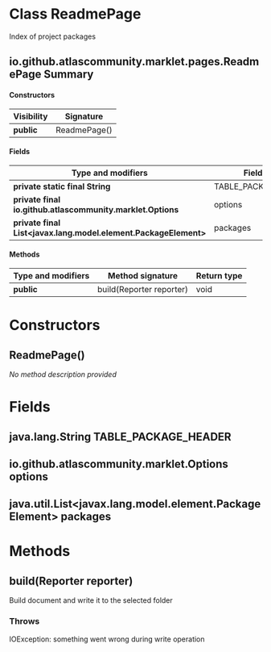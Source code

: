 Class ReadmePage
================
Index of project packages

io.github.atlascommunity.marklet.pages.ReadmePage Summary
-------
#### Constructors
| Visibility | Signature    |
| ---------- | ------------ |
| **public** | ReadmePage() |
#### Fields
| Type and modifiers                                              | Field name           |
| --------------------------------------------------------------- | -------------------- |
| **private static final String**                                 | TABLE_PACKAGE_HEADER |
| **private final io.github.atlascommunity.marklet.Options**      | options              |
| **private final List<javax.lang.model.element.PackageElement>** | packages             |
#### Methods
| Type and modifiers | Method signature         | Return type |
| ------------------ | ------------------------ | ----------- |
| **public**         | build(Reporter reporter) | void        |

Constructors
============
ReadmePage()
------------
*No method description provided*



Fields
======
java.lang.String TABLE_PACKAGE_HEADER
-------------------------------------

io.github.atlascommunity.marklet.Options options
------------------------------------------------

java.util.List<javax.lang.model.element.PackageElement> packages
----------------------------------------------------------------


Methods
=======
build(Reporter reporter)
------------------------
Build document and write it to the selected folder

### Throws

IOException: something went wrong during write operation




